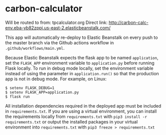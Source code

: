 # carbon-calculator

Will be routed to from: tpcalculator.org
Direct link: http://carbon-calc-env.eba-yb82zppj.us-east-2.elasticbeanstalk.com/

This app will automatically re-deploy to Elastic Beanstalk on every push to the master branch via the Github actions workflow in `.github/workflows/main.yml`.

Because Elastic Beanstalk expects the flask app to be named `application`, set the `FLASK_APP` environment variable to `application.py` before running Flask locally. To run in debug mode locally, set the environment variable instead of using the parameter in `application.run()` so that the production app is not in debug mode. For example, on Linux:
```
$ setenv FLASK_DEBUG=1
$ setenv FLASK_APP=application.py
$ flask run
```

All installation dependencies required in the deployed app must be included in `requirements.txt`. If you are using a virtual environment, you can install the requirements locally from `requirements.txt` with `pip3 install -r requirements.txt` or output the installed packages in your virtual environment into `requirements.txt` with `pip3 freeze > requirements.txt`
